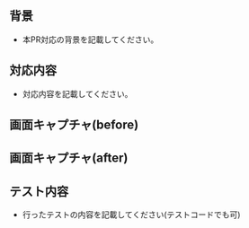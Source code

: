 ## 背景
- 本PR対応の背景を記載してください。
## 対応内容
- 対応内容を記載してください。
## 画面キャプチャ(before)


## 画面キャプチャ(after)


## テスト内容
- 行ったテストの内容を記載してください(テストコードでも可)
